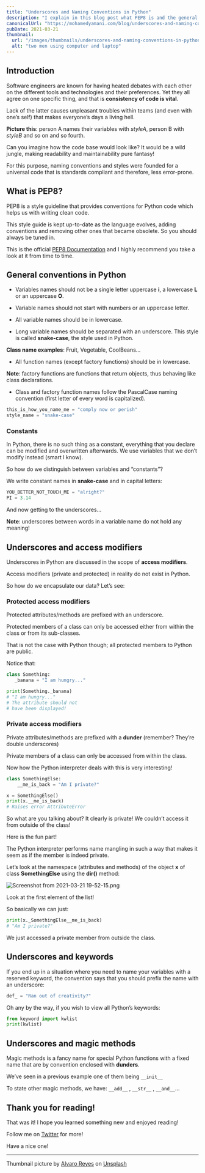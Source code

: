 ```yaml
---
title: "Underscores and Naming Conventions in Python"
description: "I explain in this blog post what PEP8 is and the general style guidelines it offers for Python for the different use-cases."
canonicalUrl: "https://mohamedyamani.com/blog/underscores-and-naming-conventions-in-python/"
pubDate: 2021-03-21
thumbnail:
  url: "/images/thumbnails/underscores-and-naming-conventions-in-python.jpg"
  alt: "two men using computer and laptop"
---
```


## Introduction

Software engineers are known for having heated debates with each other on the different tools and technologies and their preferences. Yet they all agree on one specific thing, and that is **consistency of code is vital**.

Lack of the latter causes unpleasant troubles within teams (and even with one’s self) that makes everyone’s days a living hell.

**Picture this**: person A names their variables with _styleA_, person B with _styleB_ and so on and so fourth.

Can you imagine how the code base would look like? It would be a wild jungle, making readability and maintainability pure fantasy!

For this purpose, naming conventions and styles were founded for a universal code that is standards compliant and therefore, less error-prone.

## What is PEP8?

PEP8 is a style guideline that provides conventions for Python code which helps us with writing clean code.

This style guide is kept up-to-date as the language evolves, adding conventions and removing other ones that became obsolete. So you should always be tuned in.

This is the official [PEP8 Documentation](https://www.python.org/dev/peps/pep-0008/) and I highly recommend you take a look at it from time to time.

## General conventions in Python

- Variables names should not be a single letter uppercase **i**, a lowercase **L** or an uppercase **O**.

- Variable names should not start with numbers or an uppercase letter.

- All variable names should be in lowercase.

- Long variable names should be separated with an underscore. This style is called **snake-case**, the style used in Python.

**Class name examples**: Fruit, Vegetable, CoolBeans…

- All function names (except factory functions) should be in lowercase.

**Note**: factory functions are functions that return objects, thus behaving like class declarations.

- Class and factory function names follow the PascalCase naming convention (first letter of every word is capitalized).

```python
this_is_how_you_name_me = "comply now or perish"
style_name = "snake-case"
```

### Constants

In Python, there is no such thing as a constant, everything that you declare can be modified and overwritten afterwards. We use variables that we don’t modify instead (smart I know).

So how do we distinguish between variables and “constants”?

We write constant names in **snake-case** and in capital letters:

```python
YOU_BETTER_NOT_TOUCH_ME = "alright?"
PI = 3.14
```

And now getting to the underscores…

**Note**: underscores between words in a variable name do not hold any meaning!

## Underscores and access modifiers

Underscores in Python are discussed in the scope of **access modifiers**.

Access modifiers (private and protected) in reality do not exist in Python.

So how do we encapsulate our data? Let’s see:

### Protected access modifiers

Protected attributes/methods are prefixed with an underscore.

Protected members of a class can only be accessed either from within the class or from its sub-classes.

That is not the case with Python though; all protected members to Python are public.

Notice that:

```python
class Something:
   _banana = "I am hungry..."

print(Something._banana)
# "I am hungry..."
# The attribute should not
# have been displayed!
```

### Private access modifiers

Private attributes/methods are prefixed with a **dunder** (remember? They’re double underscores)

Private members of a class can only be accessed from within the class.

Now how the Python interpreter deals with this is very interesting!

```python
class SomethingElse:
    __me_is_back = "Am I private?"

x = SomethingElse()
print(x.__me_is_back)
# Raises error AttributeError
```

So what are you talking about? It clearly is private! We couldn’t access it from outside of the class!

Here is the fun part!

The Python interpreter performs name mangling in such a way that makes it seem as if the member is indeed private.

Let’s look at the namespace (attributes and methods) of the object **x** of class **SomethingElse** using the **dir()** method:

![Screenshot from 2021-03-21 19-52-15.png](https://cdn.hashnode.com/res/hashnode/image/upload/v1616364854286/gUHT-n-pEm.png)

Look at the first element of the list!

So basically we can just:

```python
print(x._SomethingElse__me_is_back)
# "Am I private?"
```

We just accessed a private member from outside the class.

## Underscores and keywords

If you end up in a situation where you need to name your variables with a reserved keyword, the convention says that you should prefix the name with an underscore:

```python
def_ = "Ran out of creativity?"
```

Oh any by the way, if you wish to view all Python’s keywords:

```python
from keyword import kwlist
print(kwlist)
```

## Underscores and magic methods

Magic methods is a fancy name for special Python functions with a fixed name that are by convention enclosed with **dunders**.

We’ve seen in a previous example one of them being `__init__`

To state other magic methods, we have: `__add__` , `__str__` , `__and__`...

## Thank you for reading!

That was it! I hope you learned something new and enjoyed reading!

Follow me on [Twitter](https://twitter.com/yamanidev) for more!

Have a nice one!

---

Thumbnail picture by [Alvaro Reyes](https://unsplash.com/@alvarordesign?utm_content=creditCopyText&utm_medium=referral&utm_source=unsplash) on [Unsplash](https://unsplash.com/photos/two-men-using-computer-and-laptop-fSWOVc3e06w?utm_content=creditCopyText&utm_medium=referral&utm_source=unsplash)
